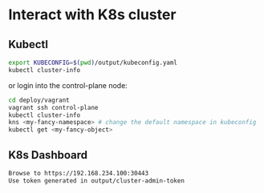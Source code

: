 # Interact with K8s cluster

## Kubectl

```bash
export KUBECONFIG=$(pwd)/output/kubeconfig.yaml
kubectl cluster-info
```

or login into the control-plane node:

```bash
cd deploy/vagrant
vagrant ssh control-plane
kubectl cluster-info
kns <my-fancy-namespace> # change the default namespace in kubeconfig
kubectl get <my-fancy-object>
```

## K8s Dashboard

```bash
Browse to https://192.168.234.100:30443
Use token generated in output/cluster-admin-token
```

